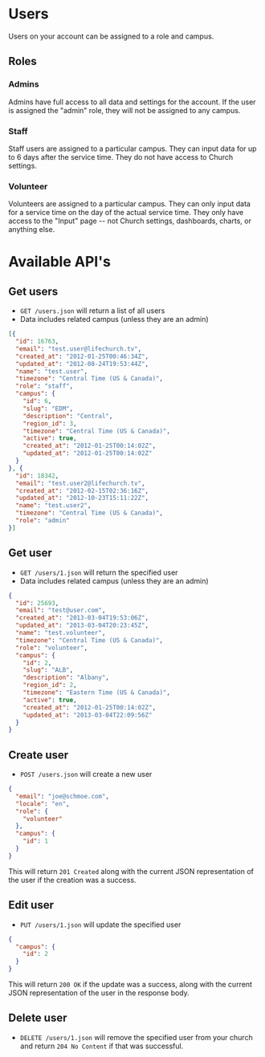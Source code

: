 # Users

Users on your account can be assigned to a role and campus. 

## Roles

### Admins

Admins have full access to all data and settings for the account. If the user is assigned the "admin" role, they will not be assigned to any campus.

### Staff

Staff users are assigned to a particular campus. They can input data for up to 6 days after the service time. They do not have access to Church settings.

### Volunteer

Volunteers are assigned to a particular campus. They can only input data for a service time on the day of the actual service time. They only have access to the "Input" page -- not Church settings, dashboards, charts, or anything else.


# Available API's

## Get users

* `GET /users.json` will return a list of all users
* Data includes related campus (unless they are an admin)

```json
[{
  "id": 16763,
  "email": "test.user@lifechurch.tv",
  "created_at": "2012-01-25T00:46:34Z",
  "updated_at": "2012-08-24T19:53:44Z",
  "name": "test.user",
  "timezone": "Central Time (US & Canada)",
  "role": "staff",
  "campus": {
    "id": 6,
    "slug": "EDM",
    "description": "Central",
    "region_id": 3,
    "timezone": "Central Time (US & Canada)",
    "active": true,
    "created_at": "2012-01-25T00:14:02Z",
    "updated_at": "2012-01-25T00:14:02Z"
  }
}, {
  "id": 18342,
  "email": "test.user2@lifechurch.tv",
  "created_at": "2012-02-15T02:36:16Z",
  "updated_at": "2012-10-23T15:11:22Z",
  "name": "test.user2",
  "timezone": "Central Time (US & Canada)",
  "role": "admin"
}]
```


## Get user

* `GET /users/1.json` will return the specified user
* Data includes related campus (unless they are an admin)

```json
{
  "id": 25693,
  "email": "test@user.com",
  "created_at": "2013-03-04T19:53:06Z",
  "updated_at": "2013-03-04T20:23:45Z",
  "name": "test.volunteer",
  "timezone": "Central Time (US & Canada)",
  "role": "volunteer",
  "campus": {
    "id": 2,
    "slug": "ALB",
    "description": "Albany",
    "region_id": 2,
    "timezone": "Eastern Time (US & Canada)",
    "active": true,
    "created_at": "2012-01-25T00:14:02Z",
    "updated_at": "2013-03-04T22:09:56Z"
  }
}
```

## Create user

* `POST /users.json` will create a new user

```json
{
  "email": "joe@schmoe.com",
  "locale": "en",
  "role": {
    "volunteer"
  },
  "campus": {
    "id": 1
  }
}
```

This will return ```201 Created``` along with the current JSON representation of the user if the creation was a success.

## Edit user

* `PUT /users/1.json` will update the specified user

```json
{
  "campus": {
    "id": 2
  }
}
```

This will return ```200 OK``` if the update was a success, along with the current JSON representation of the user in the response body.

## Delete user

* `DELETE /users/1.json` will remove the specified user from your church and return ```204 No Content``` if that was successful. 
